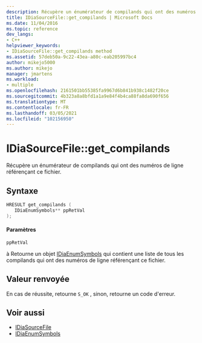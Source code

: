 ```yaml
---
description: Récupère un énumérateur de compilands qui ont des numéros de ligne référençant ce fichier.
title: IDiaSourceFile::get_compilands | Microsoft Docs
ms.date: 11/04/2016
ms.topic: reference
dev_langs:
- C++
helpviewer_keywords:
- IDiaSourceFile::get_compilands method
ms.assetid: 57deb50a-9c22-43ea-a80c-eab205997bc4
author: mikejo5000
ms.author: mikejo
manager: jmartens
ms.workload:
- multiple
ms.openlocfilehash: 2161501bb55385fa9967d6b841b938c1482f20ce
ms.sourcegitcommit: 4b323a8a8bfd1a1a9e84f4b4ca88fa8da690f656
ms.translationtype: MT
ms.contentlocale: fr-FR
ms.lasthandoff: 03/05/2021
ms.locfileid: "102156950"
---
```

# <a name="idiasourcefileget_compilands"></a>IDiaSourceFile::get_compilands
Récupère un énumérateur de compilands qui ont des numéros de ligne référençant ce fichier.

## <a name="syntax"></a>Syntaxe

```C++
HRESULT get_compilands ( 
   IDiaEnumSymbols** ppRetVal
);
```

#### <a name="parameters"></a>Paramètres
 `ppRetVal`

à Retourne un objet [IDiaEnumSymbols](../../debugger/debug-interface-access/idiaenumsymbols.md) qui contient une liste de tous les compilands qui ont des numéros de ligne référençant ce fichier.

## <a name="return-value"></a>Valeur renvoyée
 En cas de réussite, retourne `S_OK` , sinon, retourne un code d'erreur.

## <a name="see-also"></a>Voir aussi
- [IDiaSourceFile](../../debugger/debug-interface-access/idiasourcefile.md)
- [IDiaEnumSymbols](../../debugger/debug-interface-access/idiaenumsymbols.md)

